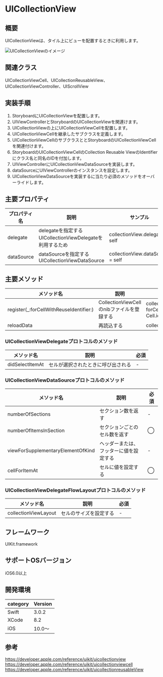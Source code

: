 # UICollectionView

## 概要
UICollectionViewは、タイル上にビューを配置するときに利用します。

![UICollectionViewのイメージ](https://github.com/stv-ekushida/ios-uikit-uicollectionview-demo/wiki/images/cv.png)

## 関連クラス
UICollectionViewCell、UICollectionReusableView、UICollectionViewController、UIScrollView
　
## 実装手順
1. StoryboardにUICollectionViewを配置します。
2. UIViewControllerとStoryboardのUICollectionViewを関連けます。
3. UICollectionViewの上にUICollectionViewCellを配置します。
4. UICollectionViewCellを継承したサブクラスを定義します。
5. UICollectionViewCellのサブクラスととStoryboardのUICollectionViewCellを関連付けます。
6. StoryboardのUICollectionViewCellのCollection Reusable ViewのIdentifierにクラス名と同名のIDを付加します。
7. UIViewControllerにUICollectionViewDataSourceを実装します。
8. dataSourceにUIViewControllerのインスタンスを設定します。
9. UICollectionViewDataSourceを実装するに当たり必須のメソッドをオーバーライドします。
 
## 主要プロパティ

|プロパティ名|説明|サンプル|
|---|---|---|
|delegate | delegateを指定する <br>UICollectionViewDelegateを利用するため | collectionView.delegate = self |
|dataSource | dataSourceを指定する <br>UICollectionViewDataSource | collectionView.dataSource = self |

## 主要メソッド

|メソッド名|説明|サンプル|
|---|---|---|
|register(_:forCellWithReuseIdentifier:) | CollectionViewCellのnibファイルを登録する | collectionView.register(nib, forCellWithReuseIdentifier: Cell.identifier) |
|reloadData | 再読込する | collectionView.reloadData() |

### UICollectionViewDelegateプロトコルのメソッド

|メソッド名|説明|必須|
|---|---|---|
|didSelectItemAt | セルが選択されたときに呼び出される | - |

### UICollectionViewDataSourceプロトコルのメソッド

|メソッド名|説明|必須|
|---|---|---|
|numberOfSections | セクション数を返す | - |
|numberOfItemsInSection | セクションごとのセル数を返す | ◯ |
|viewForSupplementaryElementOfKind | ヘッダーまたは、フッターに値を設定する | - |
|cellForItemAt | セルに値を設定する | ◯ |

### UICollectionViewDelegateFlowLayoutプロトコルのメソッド

|メソッド名|説明|必須|
|---|---|---|
|collectionViewLayout | セルのサイズを設定する | - |

## フレームワーク
UIKit.framework

## サポートOSバージョン
iOS6.0以上

## 開発環境
|category | Version| 
|---|---|
| Swift | 3.0.2 |
| XCode | 8.2 |
| iOS | 10.0〜 |

## 参考
https://developer.apple.com/reference/uikit/uicollectionview
https://developer.apple.com/reference/uikit/uicollectionviewcell
https://developer.apple.com/reference/uikit/uicollectionreusableView

